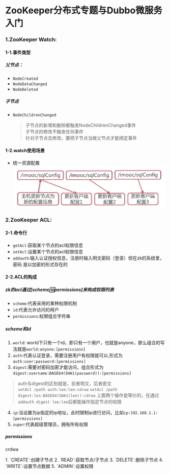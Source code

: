 # ZooKeeper分布式专题与Dubbo微服务入门

### 1.ZooKeeper Watch:
#### 1-1.事件类型
##### 父节点：
- `NodeCreated`
- `NodeDataChanged`
- `NodeDeleted`
##### 子节点
- `NodeChildrenChanged`
  > 子节点的新增和删除都触发NodeChildrenChanged事件<br>
  > 子节点的修改不触发任何事件<br>
  > 针对子节点去修改，要把子节点当做父节点才能绑定事件
#### 1-2.watch使用场景

- 统一资源配置
![统一资源配置](https://raw.githubusercontent.com/WangPingChun/imooc-learn/master/ZooKeeper%E5%88%86%E5%B8%83%E5%BC%8F%E4%B8%93%E9%A2%98%E4%B8%8EDubbo%E5%BE%AE%E6%9C%8D%E5%8A%A1%E5%85%A5%E9%97%A8/note/images/watch-%E7%BB%9F%E4%B8%80%E8%B5%84%E6%BA%90%E9%85%8D%E7%BD%AE.png)

### 2.ZooKeeper ACL:
#### 2-1.命令行
- `getAcl`:获取某个节点的acl权限信息
- `setAcl`:设置某个节点的acl权限信息
- `addauth`:输入认证授权信息，注册时输入明文密码（登录）但在zk的系统里，密码 是以加密的形式存在的
#### 2-2.ACL的构成
##### zk的acl通过[scheme:id:permissions]来构成权限列表
- `scheme`:代表采用的某种权限机制
- `id`:代表允许访问的用户
- `permissions`:权限组合字符串

##### scheme和id
1. `world`: world下只有一个id，即只有一个用户，也就是anyone，那么组合的写法就是`world:anyone:[permissions]`
2. `auth`:代表认证登录，需要注册用户有权限就可以,形式为`auth:user:password:[permissions]`
3. `digest`:需要对密码加密才能访问，组合形式为`digest:username:BASE64(SHA1(password)):[permissions]`
> auth与digest的区别就是，前者明文，后者密文<br>
> `setAcl /path auth:lee:lee:cdrwa`
> `setAcl /path digest:les:BASE64(SHA1(lee)):cdrwa`
> 上面两个操作是等价的，在通过`addauth digest lee:lee`后都能操作指定节点的权限
4. `ip`:当设置为ip指定的ip地址，此时限制ip进行访问，比如`ip:192.168.1.1:[permissions]`
5. `super`:代表超级管理员，拥有所有权限
##### permissions
<p>crdwa</p>
1. `CREATE`:创建子节点
2. `READ`:获取节点/子节点
3. `DELETE`:删除子节点
4. `WRITE`:设置节点数据
5. `ADMIN`:设置权限
  